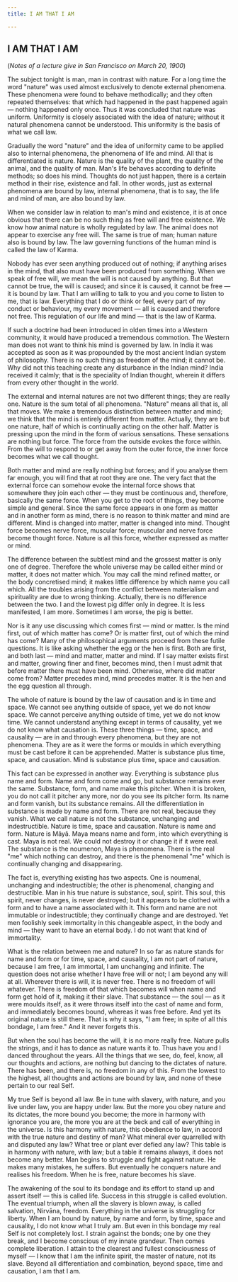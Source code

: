 ```yaml
---
title: I AM THAT I AM

---
```





  

## I AM THAT I AM

(*Notes of a lecture give in San Francisco on March 20, 1900*)

The subject tonight is man, man in contrast with nature. For a long time
the word "nature" was used almost exclusively to denote external
phenomena. These phenomena were found to behave methodically; and they
often repeated themselves: that which had happened in the past happened
again — nothing happened only once. Thus it was concluded that nature
was uniform. Uniformity is closely associated with the idea of nature;
without it natural phenomena cannot be understood. This uniformity is
the basis of what we call law.

Gradually the word "nature" and the idea of uniformity came to be
applied also to internal phenomena, the phenomena of life and mind. All
that is differentiated is nature. Nature is the quality of the plant,
the quality of the animal, and the quality of man. Man's life behaves
according to definite methods; so does his mind. Thoughts do not just
happen, there is a certain method in their rise, existence and fall. In
other words, just as external phenomena are bound by law, internal
phenomena, that is to say, the life and mind of man, are also bound by
law.

When we consider law in relation to man's mind and existence, it is at
once obvious that there can be no such thing as free will and free
existence. We know how animal nature is wholly regulated by law. The
animal does not appear to exercise any free will. The same is true of
man; human nature also is bound by law. The law governing functions of
the human mind is called the law of Karma.

Nobody has ever seen anything produced out of nothing; if anything
arises in the mind, that also must have been produced from something.
When we speak of free will, we mean the will is not caused by anything.
But that cannot be true, the will is caused; and since it is caused, it
cannot be free — it is bound by law. That I am willing to talk to you
and you come to listen to me, that is law. Everything that I do or think
or feel, every part of my conduct or behaviour, my every movement — all
is caused and therefore not free. This regulation of our life and mind —
that is the law of Karma.

If such a doctrine had been introduced in olden times into a Western
community, it would have produced a tremendous commotion. The Western
man does not want to think his mind is governed by law. In India it was
accepted as soon as it was propounded by the most ancient Indian system
of philosophy. There is no such thing as freedom of the mind; it cannot
be. Why did not this teaching create any disturbance in the Indian mind?
India received it calmly; that is the speciality of Indian thought,
wherein it differs from every other thought in the world.

The external and internal natures are not two different things; they are
really one. Nature is the sum total of all phenomena. "Nature" means all
that is, all that moves. We make a tremendous distinction between matter
and mind; we think that the mind is entirely different from matter.
Actually, they are but one nature, half of which is continually acting
on the other half. Matter is pressing upon the mind in the form of
various sensations. These sensations are nothing but force. The force
from the outside evokes the force within. From the will to respond to or
get away from the outer force, the inner force becomes what we call
thought.

Both matter and mind are really nothing but forces; and if you analyse
them far enough, you will find that at root they are one. The very fact
that the external force can somehow evoke the internal force shows that
somewhere they join each other — they must be continuous and, therefore,
basically the same force. When you get to the root of things, they
become simple and general. Since the same force appears in one form as
matter and in another form as mind, there is no reason to think matter
and mind are different. Mind is changed into matter, matter is changed
into mind. Thought force becomes nerve force, muscular force; muscular
and nerve force become thought force. Nature is all this force, whether
expressed as matter or mind.

The difference between the subtlest mind and the grossest matter is only
one of degree. Therefore the whole universe may be called either mind or
matter, it does not matter which. You may call the mind refined matter,
or the body concretised mind; it makes little difference by which name
you call which. All the troubles arising from the conflict between
materialism and spirituality are due to wrong thinking. Actually, there
is no difference between the two. I and the lowest pig differ only in
degree. It is less manifested, I am more. Sometimes I am worse, the pig
is better.

Nor is it any use discussing which comes first — mind or matter. Is the
mind first, out of which matter has come? Or is matter first, out of
which the mind has come? Many of the philosophical arguments proceed
from these futile questions. It is like asking whether the egg or the
hen is first. Both are first, and both last — mind and matter, matter
and mind. If I say matter exists first and matter, growing finer and
finer, becomes mind, then I must admit that before matter there must
have been mind. Otherwise, where did matter come from? Matter precedes
mind, mind precedes matter. It is the hen and the egg question all
through.

The whole of nature is bound by the law of causation and is in time and
space. We cannot see anything outside of space, yet we do not know
space. We cannot perceive anything outside of time, yet we do not know
time. We cannot understand anything except in terms of causality, yet we
do not know what causation is. These three things — time, space, and
causality — are in and through every phenomena, but they are not
phenomena. They are as it were the forms or moulds in which everything
must be cast before it can be apprehended. Matter is substance plus
time, space, and causation. Mind is substance plus time, space and
causation.

This fact can be expressed in another way. Everything is substance plus
name and form. Name and form come and go, but substance remains ever the
same. Substance, form, and name make this pitcher. When it is broken,
you do not call it pitcher any more, nor do you see its pitcher form.
Its name and form vanish, but its substance remains. All the
differentiation in substance is made by name and form. There are not
real, because they vanish. What we call nature is not the substance,
unchanging and indestructible. Nature is time, space and causation.
Nature is name and form. Nature is Māyā. Maya means name and form, into
which everything is cast. Maya is not real. We could not destroy it or
change it if it were real. The substance is the noumenon, Maya is
phenomena. There is the real "me" which nothing can destroy, and there
is the phenomenal "me" which is continually changing and disappearing.

The fact is, everything existing has two aspects. One is noumenal,
unchanging and indestructible; the other is phenomenal, changing and
destructible. Man in his true nature is substance, soul, spirit. This
soul, this spirit, never changes, is never destroyed; but it appears to
be clothed with a form and to have a name associated with it. This form
and name are not immutable or indestructible; they continually change
and are destroyed. Yet men foolishly seek immortality in this changeable
aspect, in the body and mind — they want to have an eternal body. I do
not want that kind of immortality.

What is the relation between me and nature? In so far as nature stands
for name and form or for time, space, and causality, I am not part of
nature, because I am free, I am immortal, I am unchanging and infinite.
The question does not arise whether I have free will or not; I am beyond
any will at all. Wherever there is will, it is never free. There is no
freedom of will whatever. There is freedom of that which becomes will
when name and form get hold of it, making it their slave. That substance
— the soul — as it were moulds itself, as it were throws itself into the
cast of name and form, and immediately becomes bound, whereas it was
free before. And yet its original nature is still there. That is why it
says, "I am free; in spite of all this bondage, I am free." And it never
forgets this.

But when the soul has become the will, it is no more really free. Nature
pulls the strings, and it has to dance as nature wants it to. Thus have
you and I danced throughout the years. All the things that we see, do,
feel, know, all our thoughts and actions, are nothing but dancing to the
dictates of nature. There has been, and there is, no freedom in any of
this. From the lowest to the highest, all thoughts and actions are bound
by law, and none of these pertain to our real Self.

My true Self is beyond all law. Be in tune with slavery, with nature,
and you live under law, you are happy under law. But the more you obey
nature and its dictates, the more bound you become; the more in harmony
with ignorance you are, the more you are at the beck and call of
everything in the universe. Is this harmony with nature, this obedience
to law, in accord with the true nature and destiny of man? What mineral
ever quarrelled with and disputed any law? What tree or plant ever
defied any law? This table is in harmony with nature, with law; but a
table it remains always, it does not become any better. Man begins to
struggle and fight against nature. He makes many mistakes, he suffers.
But eventually he conquers nature and realises his freedom. When he is
free, nature becomes his slave.

The awakening of the soul to its bondage and its effort to stand up and
assert itself — this is called life. Success in this struggle is called
evolution. The eventual triumph, when all the slavery is blown away, is
called salvation, Nirvāna, freedom. Everything in the universe is
struggling for liberty. When I am bound by nature, by name and form, by
time, space and causality, I do not know what I truly am. But even in
this bondage my real Self is not completely lost. I strain against the
bonds; one by one they break, and I become conscious of my innate
grandeur. Then comes complete liberation. I attain to the clearest and
fullest consciousness of myself — I know that I am the infinite spirit,
the master of nature, not its slave. Beyond all differentiation and
combination, beyond space, time and causation, I am that I am.


